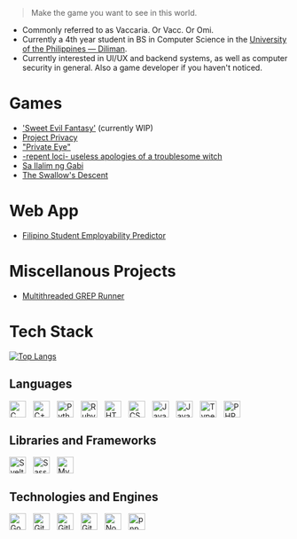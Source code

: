 > 
> Make the game you want to see in this world.
> 
- Commonly referred to as Vaccaria. Or Vacc. Or Omi.
- Currently a 4th year student in BS in Computer Science in the [University of the Philippines — Diliman](https://up.edu.ph/).
- Currently interested in UI/UX and backend systems, as well as computer security in general. Also a game developer if you haven't noticed.

<!--
The Original script.
My name is Michael Sean Brian B. Omisol (or just call me **Omi**). I am an undergraduate student from the [University of the Philippines — Diliman](https://up.edu.ph/) as well as a seasoned (_not veteran_) game developer in [RPGMaker](https://rpgmaker.net/users/Vaccaria/)—the very place where I started game developing! I have already created a few games under my belt, and have participated in a few collaborative projects outside of game development.

As you've noticed, I am a game developer that has been going in and out of field ever since I have taken my education seriously. I have my own regrets doing so, but I have also learned a few things along the way that has efficiently boosted my abilities as a programmer. While my base profiency lies upon the eponymous RPG Maker software line, I have also been taking a gander towards Godot and Unity.

However, I have also taken into consideration other aspects in the field of computer science. I am particularly interested in Computer Security, AI Development (the safer one, mind you), UI/UX Development as well as Web Development. If you're finding someone willing to learn, then you've got the man right here!

Check out my projects below! You never know if you'll like it until you've tried it.
-->

# Games
- ['Sweet Evil Fantasy'](https://github.com/FlamingHerb/SEF-Tracker) (currently WIP)
- [Project Privacy](https://github.com/TheRedSwaRM/Daily-Digital-Privacy-Game)
- ["Private Eye"](https://github.com/FlamingHerb/Project-Unity)
- [-repent loci- useless apologies of a troublesome witch](https://rpgmaker.net/games/11600/)
- [Sa Ilalim ng Gabi](https://rpgmaker.net/games/11118/)
- [The Swallow's Descent](https://rpgmaker.net/games/9160/)

# Web App
- [Filipino Student Employability Predictor](https://github.com/TheRedSwaRM/CS180-Project-Filipino-Student-Employability-Predictor)

# Miscellanous Projects
- [Multithreaded GREP Runner](https://github.com/FlamingHerb/Multithreaded-GREP-Runner)

# Tech Stack

<!--
[![Vaccaria's GitHub stats](https://github-readme-stats.vercel.app/api?username=flamingherb&show_icons=true&theme=dark)](https://github.com/anuraghazra/github-readme-stats)
-->

[![Top Langs](https://github-readme-stats.vercel.app/api/top-langs/?username=flamingherb&layout=compact&theme=dark)](https://github.com/anuraghazra/github-readme-stats)

## Languages

<img align="left" alt="C" width="30px" style="padding-right:10px;" src="https://cdn.jsdelivr.net/gh/devicons/devicon/icons/c/c-original.svg" />
<img align="left" alt="C++" width="30px" style="padding-right:10px;" src="https://cdn.jsdelivr.net/gh/devicons/devicon@latest/icons/cplusplus/cplusplus-original.svg" />
<img align="left" alt="Python" width="30px" style="padding-right:10px;" src="https://cdn.jsdelivr.net/gh/devicons/devicon@latest/icons/python/python-original.svg" />
<img align="left" alt="Ruby" width="30px" style="padding-right:10px;" src="https://cdn.jsdelivr.net/gh/devicons/devicon@latest/icons/ruby/ruby-original.svg" />
<img align="left" alt="HTML" width="30px" style="padding-right:10px;" src="https://cdn.jsdelivr.net/gh/devicons/devicon@latest/icons/html5/html5-original.svg" />
<img align="left" alt="CSS" width="30px" style="padding-right:10px;" src="https://cdn.jsdelivr.net/gh/devicons/devicon@latest/icons/css3/css3-original.svg" />
<img align="left" alt="Java" width="30px" style="padding-right:10px;" src="https://cdn.jsdelivr.net/gh/devicons/devicon@latest/icons/java/java-original.svg" />
<img align="left" alt="JavaScript" width="30px" style="padding-right:10px;" src="https://cdn.jsdelivr.net/gh/devicons/devicon@latest/icons/javascript/javascript-original.svg" />
<img align="left" alt="TypeScript" width="30px" style="padding-right:10px;" src="https://cdn.jsdelivr.net/gh/devicons/devicon/icons/typescript/typescript-original.svg" />
<img alt="PHP" width="30px" style="padding-right:10px;" src="https://cdn.jsdelivr.net/gh/devicons/devicon@latest/icons/php/php-original.svg" />
                    
## Libraries and Frameworks
<img align="left" alt="Svelte" width="30px" style="padding-right:10px;" src="https://cdn.jsdelivr.net/gh/devicons/devicon/icons/svelte/svelte-original.svg" />
<img align="left" alt="Sass" width="30px" style="padding-right:10px;" src="https://cdn.jsdelivr.net/gh/devicons/devicon@latest/icons/sass/sass-original.svg" />          
<img alt="MySQL" width="30px" style="padding-right:10px;" src="https://cdn.jsdelivr.net/gh/devicons/devicon/icons/mysql/mysql-original.svg" />

## Technologies and Engines
<img align="left" alt="Godot" width="30px" style="padding-right:10px;" src="https://cdn.jsdelivr.net/gh/devicons/devicon@latest/icons/godot/godot-original.svg" />
<img align="left" alt="Git" width="30px" style="padding-right:10px;" src="https://cdn.jsdelivr.net/gh/devicons/devicon@latest/icons/git/git-original.svg" />
<img align="left" alt="Gitlab" width="30px" style="padding-right:10px;" src="https://cdn.jsdelivr.net/gh/devicons/devicon@latest/icons/gitlab/gitlab-original.svg" />          
<img align="left" alt="Github" width="30px" style="padding-right:10px;" src="https://cdn.jsdelivr.net/gh/devicons/devicon/icons/github/github-original-wordmark.svg" />
<img align="left" alt="Node.js" width="30px" style="padding-right:10px;" src="https://cdn.jsdelivr.net/gh/devicons/devicon@latest/icons/nodejs/nodejs-original.svg" />          
<img alt="pnpm" width="30px" style="padding-right:10px;" src="https://cdn.jsdelivr.net/gh/devicons/devicon@latest/icons/pnpm/pnpm-original.svg" />
          


<!--
**FlamingHerb/FlamingHerb** is a ✨ _special_ ✨ repository because its `README.md` (this file) appears on your GitHub profile.

Here are some ideas to get you started:

- 🔭 I’m currently working on ...
- 🌱 I’m currently learning ...
- 👯 I’m looking to collaborate on ...
- 🤔 I’m looking for help with ...
- 💬 Ask me about ...
- 📫 How to reach me: ...
- 😄 Pronouns: ...
- ⚡ Fun fact: ...
-->
